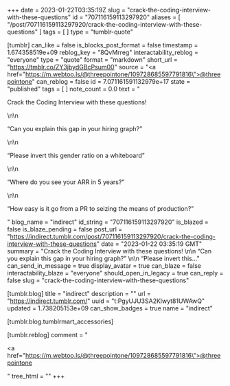 +++
date = 2023-01-22T03:35:19Z
slug = "crack-the-coding-interview-with-these-questions"
id = "707116159113297920"
aliases = [ "/post/707116159113297920/crack-the-coding-interview-with-these-questions" ]
tags = [ ]
type = "tumblr-quote"

[tumblr]
can_like = false
is_blocks_post_format = false
timestamp = 1.674358519e+09
reblog_key = "8QvMrreg"
interactability_reblog = "everyone"
type = "quote"
format = "markdown"
short_url = "https://tmblr.co/ZY3jbydGBcPsum00"
source = "<a href=\"https://m.webtoo.ls/@threepointone/109728685597791816\">@threepointone</a>"
can_reblog = false
id = 7.071161591132979e+17
state = "published"
tags = [ ]
note_count = 0.0
text = "<p>Crack the Coding Interview with these questions! </p>\n\n<p>“Can you explain this gap in your hiring graph?” </p>\n\n<p>“Please invert this gender ratio on a whiteboard”</p>\n\n<p>“Where do you see your ARR in 5 years?”</p>\n\n<p>“How easy is it go from a PR to seizing the means of production?”</p>"
blog_name = "indirect"
id_string = "707116159113297920"
is_blazed = false
is_blaze_pending = false
post_url = "https://indirect.tumblr.com/post/707116159113297920/crack-the-coding-interview-with-these-questions"
date = "2023-01-22 03:35:19 GMT"
summary = "Crack the Coding Interview with these questions! \n\n “Can you explain this gap in your hiring graph?” \n\n “Please invert this..."
can_send_in_message = true
display_avatar = true
can_blaze = false
interactability_blaze = "everyone"
should_open_in_legacy = true
can_reply = false
slug = "crack-the-coding-interview-with-these-questions"

[tumblr.blog]
title = "indirect"
description = ""
url = "https://indirect.tumblr.com/"
uuid = "t:PgyUJU3SA2Klwyt81UWAwQ"
updated = 1.738205153e+09
can_show_badges = true
name = "indirect"

[tumblr.blog.tumblrmart_accessories]

[tumblr.reblog]
comment = "<p><a href=\"https://m.webtoo.ls/@threepointone/109728685597791816\">@threepointone</a></p>"
tree_html = ""
+++
